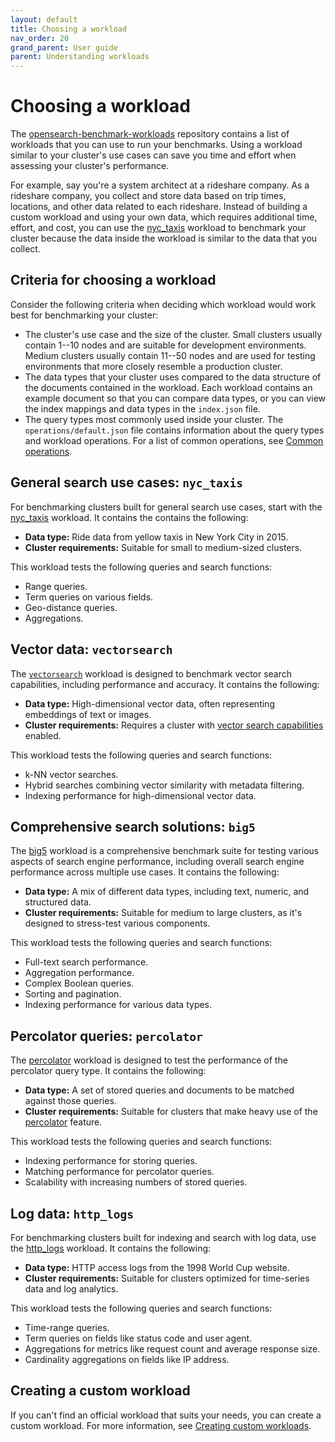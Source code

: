 ```yaml
---
layout: default
title: Choosing a workload
nav_order: 20
grand_parent: User guide
parent: Understanding workloads
---
```


# Choosing a workload

The [opensearch-benchmark-workloads](https://github.com/opensearch-project/opensearch-benchmark-workloads) repository contains a list of workloads that you can use to run your benchmarks. Using a workload similar to your cluster's use cases can save you time and effort when assessing your cluster's performance. 

For example, say you're a system architect at a rideshare company. As a rideshare company, you collect and store data based on trip times, locations, and other data related to each rideshare. Instead of building a custom workload and using your own data, which requires additional time, effort, and cost, you can use the [nyc_taxis](https://github.com/opensearch-project/opensearch-benchmark-workloads/tree/main/nyc_taxis) workload to benchmark your cluster because the data inside the workload is similar to the data that you collect. 

## Criteria for choosing a workload

Consider the following criteria when deciding which workload would work best for benchmarking your cluster:

- The cluster's use case and the size of the cluster. Small clusters usually contain 1--10 nodes and are suitable for development environments. Medium clusters usually contain 11--50 nodes and are used for testing environments that more closely resemble a production cluster. 
- The data types that your cluster uses compared to the data structure of the documents contained in the workload. Each workload contains an example document so that you can compare data types, or you can view the index mappings and data types in the `index.json` file.
- The query types most commonly used inside your cluster. The `operations/default.json` file contains information about the query types and workload operations. For a list of common operations, see [Common operations]({{site.url}}{{site.baseurl}}/benchmark/user-guide/understanding-workloads/common-operations/).

## General search use cases: `nyc_taxis`

For benchmarking clusters built for general search use cases, start with the [nyc_taxis](https://github.com/opensearch-project/opensearch-benchmark-workloads/tree/main/nyc_taxis) workload. It contains the contains the following:

- **Data type:** Ride data from yellow taxis in New York City in 2015.
- **Cluster requirements:** Suitable for small to medium-sized clusters.

This workload tests the following queries and search functions:

- Range queries.
- Term queries on various fields.
- Geo-distance queries.
- Aggregations.

## Vector data: `vectorsearch`

The [`vectorsearch`](https://github.com/opensearch-project/opensearch-benchmark-workloads/tree/main/vectorsearch)  workload is designed to benchmark vector search capabilities, including performance and accuracy. It contains the following:

- **Data type:** High-dimensional vector data, often representing embeddings of text or images.
- **Cluster requirements:** Requires a cluster with [vector search capabilities]({{site.url}}{{site.baseurl}}/vector-search/) enabled.

This workload tests the following queries and search functions:

- k-NN vector searches.
- Hybrid searches combining vector similarity with metadata filtering.
- Indexing performance for high-dimensional vector data.

## Comprehensive search solutions: `big5`

The [big5](https://github.com/opensearch-project/opensearch-benchmark-workloads/tree/main/big5) workload is a comprehensive benchmark suite for testing various aspects of search engine performance, including overall search engine performance across multiple use cases. It contains the following:

- **Data type:** A mix of different data types, including text, numeric, and structured data.
- **Cluster requirements:** Suitable for medium to large clusters, as it's designed to stress-test various components.

This workload tests the following queries and search functions:

- Full-text search performance.
- Aggregation performance.
- Complex Boolean queries.
- Sorting and pagination.
- Indexing performance for various data types.

## Percolator queries: `percolator`

The [percolator](https://github.com/opensearch-project/opensearch-benchmark-workloads/tree/main/percolator) workload is designed to test the performance of the percolator query type. It contains the following:

- **Data type:** A set of stored queries and documents to be matched against those queries.
- **Cluster requirements:** Suitable for clusters that make heavy use of the [percolator]({{site.url}}{{site.baseurl}}/field-types/supported-field-types/percolator/) feature.

This workload tests the following queries and search functions:

- Indexing performance for storing queries.
- Matching performance for percolator queries.
- Scalability with increasing numbers of stored queries.

## Log data: `http_logs`

For benchmarking clusters built for indexing and search with log data, use the [http_logs](https://github.com/opensearch-project/opensearch-benchmark-workloads/tree/main/http_logs) workload. It contains the following:

- **Data type:** HTTP access logs from the 1998 World Cup website.
- **Cluster requirements:** Suitable for clusters optimized for time-series data and log analytics.

This workload tests the following queries and search functions:

- Time-range queries.
- Term queries on fields like status code and user agent.
- Aggregations for metrics like request count and average response size.
- Cardinality aggregations on fields like IP address.

## Creating a custom workload

If you can't find an official workload that suits your needs, you can create a custom workload. For more information, see [Creating custom workloads]({{site.url}}{{site.baseurl}}/benchmark/user-guide/working-with-workloads/creating-custom-workloads/).
